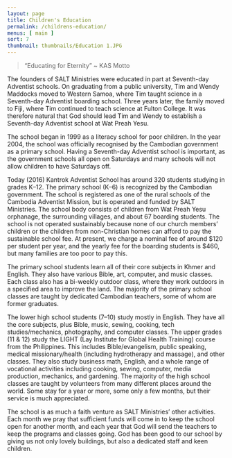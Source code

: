 ```yaml
---
layout: page
title: Children's Education
permalink: /childrens-education/
menus: [ main ]
sort: 7
thumbnail: thumbnails/Education 1.JPG
---
```


> “Educating for Eternity” ~ KAS Motto

The founders of SALT Ministries were educated in part at Seventh-day Adventist
schools. On graduating from a public university, Tim and Wendy Maddocks moved to
Western Samoa, where Tim taught science in a Seventh-day Adventist boarding
school. Three years later, the family moved to Fiji, where Tim continued to
teach science at Fulton College. It was therefore natural that God should lead
Tim and Wendy to establish a Seventh-day Adventist school at Wat Preah Yesu.

The school began in 1999 as a literacy school for poor children. In the year
2004, the school was officially recognised by the Cambodian government as a
primary school. Having a Seventh-day Adventist school is important, as the
government schools all open on Saturdays and many schools will not allow
children to have Saturdays off.

Today (2016) Kantrok Adventist School has around 320 students studying in grades
K–12. The primary school (K–6) is recognized by the Cambodian government. The
school is registered as one of the rural schools of the Cambodia Adventist
Mission, but is operated and funded by SALT Ministries. The school body consists
of children from Wat Preah Yesu orphanage, the surrounding villages, and about
67 boarding students. The school is not operated sustainably because none of our
church members’ children or the children from non-Christian homes can afford to
pay the sustainable school fee. At present, we charge a nominal fee of around
$120 per student per year, and the yearly fee for the boarding students is $460,
but many families are too poor to pay this.

The primary school students learn all of their core subjects in Khmer and
English. They also have various Bible, art, computer, and music classes. Each
class also has a bi-weekly outdoor class, where they work outdoors in a
specified area to improve the land. The majority of the primary school classes
are taught by dedicated Cambodian teachers, some of whom are former graduates.

The lower high school students (7–10) study mostly in English. They have all the
core subjects, plus Bible, music, sewing, cooking, tech studies/mechanics,
photography, and computer classes. The upper grades (11 & 12) study the LIGHT
(Lay Institute for Global Health Training) course from the Philippines. This
includes Bible/evangelism, public speaking, medical missionary/health (including
hydrotherapy and massage), and other classes. They also study business math,
English, and a whole range of vocational activities including cooking, sewing,
computer, media production, mechanics, and gardening. The majority of the high
school classes are taught by volunteers from many different places around the
world. Some stay for a year or more, some only a few months, but their service
is much appreciated.

The school is as much a faith venture as SALT Ministries’ other activities. Each
month we pray that sufficient funds will come in to keep the school open for
another month, and each year that God will send the teachers to keep the
programs and classes going. God has been good to our school by giving us not
only lovely buildings, but also a dedicated staff and keen children.
